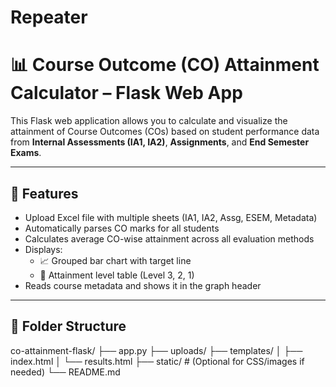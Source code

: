 # Repeater

# 📊 Course Outcome (CO) Attainment Calculator – Flask Web App

This Flask web application allows you to calculate and visualize the attainment of Course Outcomes (COs) based on student performance data from **Internal Assessments (IA1, IA2)**, **Assignments**, and **End Semester Exams**.

---

## 🚀 Features

- Upload Excel file with multiple sheets (IA1, IA2, Assg, ESEM, Metadata)
- Automatically parses CO marks for all students
- Calculates average CO-wise attainment across all evaluation methods
- Displays:
  - 📈 Grouped bar chart with target line
  - 🧮 Attainment level table (Level 3, 2, 1)
- Reads course metadata and shows it in the graph header

---

## 📁 Folder Structure

co-attainment-flask/
├── app.py
├── uploads/
├── templates/
│ ├── index.html
│ └── results.html
├── static/ # (Optional for CSS/images if needed)
└── README.md

